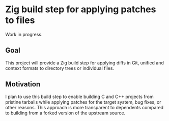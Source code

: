 # Zig build step for applying patches to files

Work in progress.

## Goal

This project will provide a Zig build step for applying diffs in Git, unified
and context formats to directory trees or individual files.

## Motivation

I plan to use this build step to enable building C and C++ projects from
pristine tarballs while applying patches for the target system, bug fixes, or
other reasons. This approach is more transparent to dependents compared to
building from a forked version of the upstream source.
